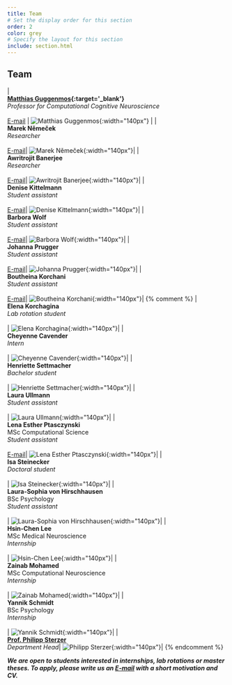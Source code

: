```yaml
---
title: Team
# Set the display order for this section
order: 2
color: grey
# Specify the layout for this section
include: section.html
---
```

## Team

| <br>**[Matthias Guggenmos](https://www.health-and-medical-university.de/ueber-uns-2/team/team-fakultaet-gesundheit/prof-dr-habil-matthias-guggenmos/){:target='\_blank'}**<br>_Professor for Computational Cognitive Neuroscience_<br><br>[E-mail](mailto:matthias.guggenmos@hmu-potsdam.de) | ![Matthias Guggenmos](images/matthias.png){:width="140px"} |
| <br>**Marek Němeček**<br>_Researcher_<br><br>[E-mail](mailto:marek.nemecek@hmu-potsdam.de)| ![Marek Němeček](images/profile_marek.png){:width="140px"}|
| <br>**Awritrojit Banerjee**<br>_Researcher_<br><br>[E-mail](mailto:awritrojit.banerjee@hmu-potsdam.de)| ![Awritrojit Banerjee](images/profile_awritrojit.png){:width="140px"}|
| <br>**Denise Kittelmann**<br>_Student assistant_<br><br>[E-mail](mailto:denise.kittelmann@shk.health-and-medical-university.de)| ![Denise Kittelmann](images/profile_denise.png){:width="140px"}|
| <br>**Barbora Wolf**<br>_Student assistant_<br><br>[E-mail](mailto:barbora.wolf@fu-berlin.de)| ![Barbora Wolf](images/profile_barbora.png){:width="140px"}|
| <br>**Johanna Prugger**<br>_Student assistant_<br><br>[E-mail](mailto:johanna.prugger@shk.health-and-medical-university.de)| ![Johanna Prugger](images/placeholder.png){:width="140px"}|
| <br>**Boutheina Korchani**<br>_Student assistant_<br><br>[E-mail](mailto:boutheina.korchani@shk.health-and-medical-university.de)| ![Boutheina Korchani](images/placeholder.png){:width="140px"}|
{% comment %}
| <br>**Elena Korchagina**<br>_Lab rotation student_<br><br>| ![Elena Korchagina](images/profile_elena.png){:width="140px"}|
| <br>**Cheyenne Cavender**<br>_Intern_<br><br>| ![Cheyenne Cavender](images/placeholder.png){:width="140px"}|
| <br>**Henriette Settmacher**<br>_Bachelor student_<br><br>| ![Henriette Settmacher](images/placeholder.png){:width="140px"}|
| <br>**Laura Ullmann**<br>_Student assistant_<br><br>| ![Laura Ullmann](images/placeholder.png){:width="140px"}|
| <br>**Lena Esther Ptasczynski**<br>MSc Computational Science<br>_Student assistant_<br><br>[E-mail](mailto:lena-esther.ptasczynski@charite.de)| ![Lena Esther Ptasczynski](images/placeholder.png){:width="140px"}|
| <br>**Isa Steinecker**<br>_Doctoral student_<br><br>| ![Isa Steinecker](images/profile_isa.png){:width="140px"}|
| <br>**Laura-Sophia von Hirschhausen**<br>BSc Psychology<br>_Student assistant_<br><br>| ![Laura-Sophia von Hirschhausen](images/placeholder.png){:width="140px"}|
| <br>**Hsin-Chen Lee**<br>MSc Medical Neuroscience<br>_Internship_<br><br>| ![Hsin-Chen Lee](images/placeholder.png){:width="140px"}|
| <br>**Zainab Mohamed**<br>MSc Computational Neuroscience<br>_Internship_<br><br>| ![Zainab Mohamed](images/placeholder.png){:width="140px"}|
| <br>**Yannik Schmidt**<br>BSc Psychology<br>_Internship_<br><br>| ![Yannik Schmidt](images/placeholder.png){:width="140px"}|
| <br>**[Prof. Philipp Sterzer](https://psychiatrie-psychotherapie.charite.de/en/metas/person_detail/person/address_detail/sterzer/)**<br>_Department Head_| ![Philipp Sterzer](images/philipp.png){:width="140px"}|
{% endcomment %}

***We are open to students interested in internships, lab rotations or master theses. To apply, please write us an [E-mail](mailto:matthias.guggenmos@hum-potsdam.de) with a short motivation and CV.***
